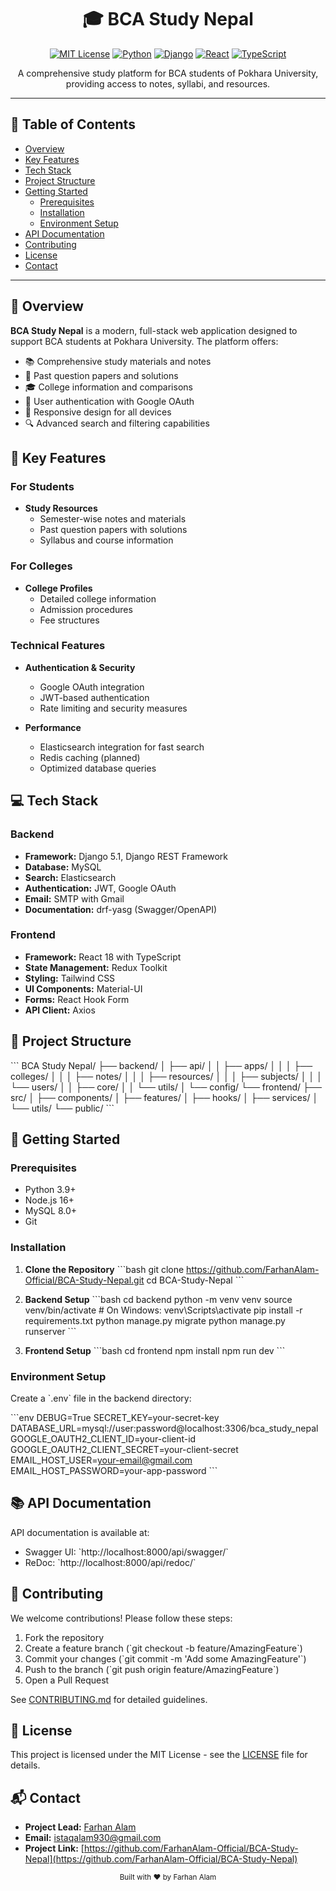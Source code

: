 <h1 align="center">🎓 BCA Study Nepal</h1>

<div align="center">
  
[![MIT License](https://img.shields.io/badge/License-MIT-green.svg)](https://choosealicense.com/licenses/mit/)
[![Python](https://img.shields.io/badge/Python-3.9+-blue.svg)](https://www.python.org/)
[![Django](https://img.shields.io/badge/Django-5.1-green.svg)](https://www.djangoproject.com/)
[![React](https://img.shields.io/badge/React-18-blue.svg)](https://reactjs.org/)
[![TypeScript](https://img.shields.io/badge/TypeScript-5-blue.svg)](https://www.typescriptlang.org/)

</div>

<p align="center">
    A comprehensive study platform for BCA students of Pokhara University, providing access to notes, syllabi, and resources.
</p>

<hr>

## 📑 Table of Contents
- [Overview](#overview)
- [Key Features](#key-features)
- [Tech Stack](#tech-stack)
- [Project Structure](#project-structure)
- [Getting Started](#getting-started)
  - [Prerequisites](#prerequisites)
  - [Installation](#installation)
  - [Environment Setup](#environment-setup)
- [API Documentation](#api-documentation)
- [Contributing](#contributing)
- [License](#license)
- [Contact](#contact)

<hr>

## 🌟 Overview

**BCA Study Nepal** is a modern, full-stack web application designed to support BCA students at Pokhara University. The platform offers:

- 📚 Comprehensive study materials and notes
- 📝 Past question papers and solutions
- 🎓 College information and comparisons
- 👥 User authentication with Google OAuth
- 📱 Responsive design for all devices
- 🔍 Advanced search and filtering capabilities

## 🚀 Key Features

### For Students
- **Study Resources**
  - Semester-wise notes and materials
  - Past question papers with solutions
  - Syllabus and course information
  
### For Colleges
- **College Profiles**
  - Detailed college information
  - Admission procedures
  - Fee structures
  
### Technical Features
- **Authentication & Security**
  - Google OAuth integration
  - JWT-based authentication
  - Rate limiting and security measures
  
- **Performance**
  - Elasticsearch integration for fast search
  - Redis caching (planned)
  - Optimized database queries

## 💻 Tech Stack

### Backend
- **Framework:** Django 5.1, Django REST Framework
- **Database:** MySQL
- **Search:** Elasticsearch
- **Authentication:** JWT, Google OAuth
- **Email:** SMTP with Gmail
- **Documentation:** drf-yasg (Swagger/OpenAPI)

### Frontend
- **Framework:** React 18 with TypeScript
- **State Management:** Redux Toolkit
- **Styling:** Tailwind CSS
- **UI Components:** Material-UI
- **Forms:** React Hook Form
- **API Client:** Axios

## 📁 Project Structure

\`\`\`
BCA Study Nepal/
├── backend/
│   ├── api/
│   │   ├── apps/
│   │   │   ├── colleges/
│   │   │   ├── notes/
│   │   │   ├── resources/
│   │   │   ├── subjects/
│   │   │   └── users/
│   │   ├── core/
│   │   └── utils/
│   └── config/
└── frontend/
    ├── src/
    │   ├── components/
    │   ├── features/
    │   ├── hooks/
    │   ├── services/
    │   └── utils/
    └── public/
\`\`\`

## 🚀 Getting Started

### Prerequisites
- Python 3.9+
- Node.js 16+
- MySQL 8.0+
- Git

### Installation

1. **Clone the Repository**
\`\`\`bash
git clone https://github.com/FarhanAlam-Official/BCA-Study-Nepal.git
cd BCA-Study-Nepal
\`\`\`

2. **Backend Setup**
\`\`\`bash
cd backend
python -m venv venv
source venv/bin/activate  # On Windows: venv\\Scripts\\activate
pip install -r requirements.txt
python manage.py migrate
python manage.py runserver
\`\`\`

3. **Frontend Setup**
\`\`\`bash
cd frontend
npm install
npm run dev
\`\`\`

### Environment Setup

Create a \`.env\` file in the backend directory:

\`\`\`env
DEBUG=True
SECRET_KEY=your-secret-key
DATABASE_URL=mysql://user:password@localhost:3306/bca_study_nepal
GOOGLE_OAUTH2_CLIENT_ID=your-client-id
GOOGLE_OAUTH2_CLIENT_SECRET=your-client-secret
EMAIL_HOST_USER=your-email@gmail.com
EMAIL_HOST_PASSWORD=your-app-password
\`\`\`

## 📚 API Documentation

API documentation is available at:
- Swagger UI: \`http://localhost:8000/api/swagger/\`
- ReDoc: \`http://localhost:8000/api/redoc/\`

## 🤝 Contributing

We welcome contributions! Please follow these steps:

1. Fork the repository
2. Create a feature branch (\`git checkout -b feature/AmazingFeature\`)
3. Commit your changes (\`git commit -m 'Add some AmazingFeature'\`)
4. Push to the branch (\`git push origin feature/AmazingFeature\`)
5. Open a Pull Request

See [CONTRIBUTING.md](CONTRIBUTING.md) for detailed guidelines.

## 📜 License

This project is licensed under the MIT License - see the [LICENSE](LICENSE) file for details.

## 📬 Contact

- **Project Lead:** [Farhan Alam](https://github.com/FarhanAlam-Official)
- **Email:** [istaqalam930@gmail.com](mailto:thefarhanalam01@gmail.com)
- **Project Link:** [https://github.com/FarhanAlam-Official/BCA-Study-Nepal](https://github.com/FarhanAlam-Official/BCA-Study-Nepal)

<div align="center">
  <sub>Built with ❤️ by Farhan Alam</sub>
</div>
